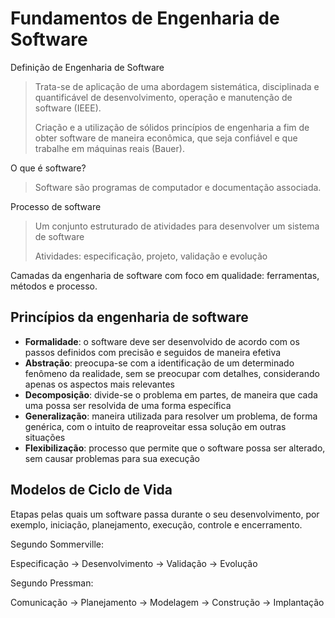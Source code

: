 # Fundamentos de Engenharia de Software

Definição de Engenharia de Software

> Trata-se de aplicação de uma abordagem sistemática, disciplinada e quantificável de desenvolvimento, operação e manutenção de software (IEEE).
>
> Criação e a utilização de sólidos princípios de engenharia a fim de obter software de maneira econômica, que seja confiável e que trabalhe em máquinas reais (Bauer).

O que é software?

> Software são programas de computador e documentação associada.

Processo de software

> Um conjunto estruturado de atividades para desenvolver um sistema de software
>
> Atividades: especificação, projeto, validação e evolução

Camadas da engenharia de software com foco em qualidade: ferramentas, métodos e processo.

## Princípios da engenharia de software

- **Formalidade**: o software deve ser desenvolvido de acordo com os passos definidos com precisão e seguidos de maneira efetiva
- **Abstração**: preocupa-se com a identificação de um determinado fenômeno da realidade, sem se preocupar com detalhes, considerando apenas os aspectos mais relevantes
- **Decomposição**: divide-se o problema em partes, de maneira que cada uma possa ser resolvida de uma forma específica
- **Generalização**: maneira utilizada para resolver um problema, de forma genérica, com o intuito de reaproveitar essa solução em outras situações
- **Flexibilização**: processo que permite que o software possa ser alterado, sem causar problemas para sua execução

## Modelos de Ciclo de Vida

Etapas pelas quais um software passa durante o seu desenvolvimento, por exemplo, iniciação, planejamento, execução, controle e encerramento.

Segundo Sommerville:

Especificação -> Desenvolvimento -> Validação -> Evolução

Segundo Pressman:

Comunicação -> Planejamento -> Modelagem -> Construção -> Implantação

